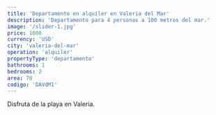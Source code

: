 ```yaml
---
title: 'Departamento en alquiler en Valeria del Mar'
description: 'Departamento para 4 personas a 100 metros del mar.'
image: '/slider-1.jpg'
price: 1000
currency: 'USD'
city: 'valeria-del-mar'
operation: 'alquiler'
propertyType: 'departamento'
bathrooms: 1
bedrooms: 2
area: 70
codigo: 'DAVdM1'
---
```


Disfruta de la playa en Valeria.
